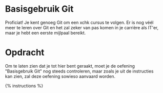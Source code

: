 # Basisgebruik Git
Proficiat! Je kent genoeg Git om een xchk cursus te volgen. Er is nog véél meer te leren over Git en het zal zeker van pas komen in je carrière als IT'er, maar je hebt een eerste mijlpaal bereikt.

# Opdracht
Om te laten zien dat je tot hier bent geraakt, moet je de oefening "Basisgebruik Git" nog steeds controleren, maar zoals je uit de instructies kan zien, zal deze oefening sowieso aanvaard worden.

{% instructions %}
